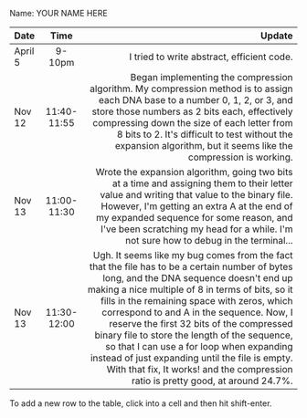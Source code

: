 Name: YOUR NAME HERE

| Date    |    Time     |                                                                                                                                                                                                                                                                                                                                                                                                                                                                                                                                                                   Update |
|:--------|:-----------:|-------------------------------------------------------------------------------------------------------------------------------------------------------------------------------------------------------------------------------------------------------------------------------------------------------------------------------------------------------------------------------------------------------------------------------------------------------------------------------------------------------------------------------------------------------------------------:|
| April 5 |   9-10pm    |                                                                                                                                                                                                                                                                                                                                                                                                                                                                                                                               I tried to write abstract, efficient code. |
| Nov 12  | 11:40-11:55 |                                                                                                                                                                                                                           Began implementing the compression algorithm. My compression method is to assign each DNA base to a number 0, 1, 2, or 3, and store those numbers as 2 bits each, effectively compressing down the size of each letter from 8 bits to 2. It's difficult to test without the expansion algorithm, but it seems like the compression is working. |
| Nov 13  | 11:00-11:30 |                                                                                                                                                                                                                                               Wrote the expansion algorithm, going two bits at a time and assigning them to their letter value and writing that value to the binary file. However, I'm getting an extra A at the end of my expanded sequence for some reason, and I've been scratching my head for a while. I'm not sure how to debug in the terminal... |
| Nov 13  | 11:30-12:00 | Ugh. It seems like my bug comes from the fact that the file has to be a certain number of bytes long, and the DNA sequence doesn't end up making a nice multiple of 8 in terms of bits, so it fills in the remaining space with zeros, which correspond to and A in the sequence. Now, I reserve the first 32 bits of the compressed binary file to store the length of the sequence, so that I can use a for loop when expanding instead of just expanding until the file is empty. With that fix, It works! and the compression ratio is pretty good, at around 24.7%. |


To add a new row to the table, click into a cell and then hit shift-enter.